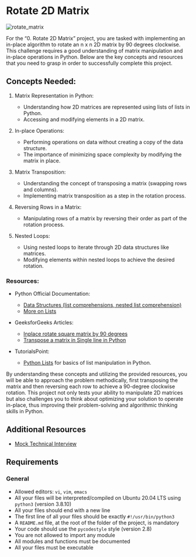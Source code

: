 # Rotate 2D Matrix
![rotate_matrix](https://github.com/alchemistlowkey/alx-interview/assets/46524038/0ffeed1e-9f1d-478a-922f-7ebc0d542b47)

For the “0. Rotate 2D Matrix” project, you are tasked with implementing an in-place algorithm to rotate an n x n 2D matrix by 90 degrees clockwise. This challenge requires a good understanding of matrix manipulation and in-place operations in Python. Below are the key concepts and resources that you need to grasp in order to successfully complete this project.

## Concepts Needed:
1. Matrix Representation in Python:
	- Understanding how 2D matrices are represented using lists of lists in Python.
	- Accessing and modifying elements in a 2D matrix.

2. In-place Operations:
	- Performing operations on data without creating a copy of the data structure.
	- The importance of minimizing space complexity by modifying the matrix in place.

3. Matrix Transposition:
	- Understanding the concept of transposing a matrix (swapping rows and columns).
	- Implementing matrix transposition as a step in the rotation process.

4. Reversing Rows in a Matrix:
	- Manipulating rows of a matrix by reversing their order as part of the rotation process.

5. Nested Loops:
	- Using nested loops to iterate through 2D data structures like matrices.
	- Modifying elements within nested loops to achieve the desired rotation.

### Resources:
- Python Official Documentation:
	- [Data Structures (list comprehensions, nested list comprehension)](https://docs.python.org/3/tutorial/datastructures.html)
	- [More on Lists](https://docs.python.org/3/tutorial/datastructures.html#more-on-lists)

- GeeksforGeeks Articles:
	- [Inplace rotate square matrix by 90 degrees](https://www.geeksforgeeks.org/inplace-rotate-square-matrix-by-90-degrees/)
	- [Transpose a matrix in Single line in Python](https://www.geeksforgeeks.org/transpose-matrix-single-line-python/)

- TutorialsPoint:
	- [Python Lists](https://www.tutorialspoint.com/python/python_lists.htm) for basics of list manipulation in Python.

By understanding these concepts and utilizing the provided resources, you will be able to approach the problem methodically, first transposing the matrix and then reversing each row to achieve a 90-degree clockwise rotation. This project not only tests your ability to manipulate 2D matrices but also challenges you to think about optimizing your solution to operate in-place, thus improving their problem-solving and algorithmic thinking skills in Python.

## Additional Resources
- [Mock Technical Interview](https://www.youtube.com/watch?v=yM9Xbi-MigE)

## Requirements
### General
- Allowed editors: `vi`, `vim`, `emacs`
- All your files will be interpreted/compiled on Ubuntu 20.04 LTS using `python3` (version 3.8.10)
- All your files should end with a new line
- The first line of all your files should be exactly `#!/usr/bin/python3`
- A `README.md` file, at the root of the folder of the project, is mandatory
- Your code should use the `pycodestyle` style (version 2.8)
- You are not allowed to import any module
- All modules and functions must be documented
- All your files must be executable
